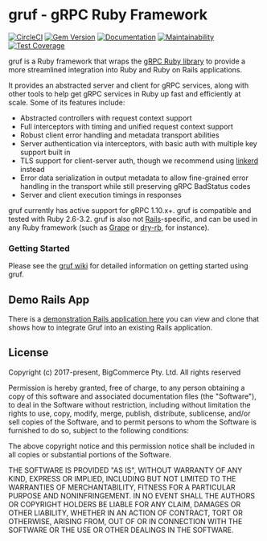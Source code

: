 # gruf - gRPC Ruby Framework

[![CircleCI](https://circleci.com/gh/bigcommerce/gruf/tree/main.svg?style=svg)](https://circleci.com/gh/bigcommerce/gruf/tree/main) [![Gem Version](https://badge.fury.io/rb/gruf.svg)](https://badge.fury.io/rb/gruf) [![Documentation](https://inch-ci.org/github/bigcommerce/gruf.svg?branch=main)](https://inch-ci.org/github/bigcommerce/gruf?branch=main) [![Maintainability](https://api.codeclimate.com/v1/badges/4a8e9269f99100aeb7cb/maintainability)](https://codeclimate.com/github/bigcommerce/gruf/maintainability) [![Test Coverage](https://api.codeclimate.com/v1/badges/4a8e9269f99100aeb7cb/test_coverage)](https://codeclimate.com/github/bigcommerce/gruf/test_coverage)

gruf is a Ruby framework that wraps the [gRPC Ruby library](https://github.com/grpc/grpc/tree/master/src/ruby) to
provide a more streamlined integration into Ruby and Ruby on Rails applications.

It provides an abstracted server and client for gRPC services, along with other tools to help get gRPC services in Ruby
up fast and efficiently at scale. Some of its features include:

* Abstracted controllers with request context support
* Full interceptors with timing and unified request context support
* Robust client error handling and metadata transport abilities
* Server authentication via interceptors, with basic auth with multiple key support built in
* TLS support for client-server auth, though we recommend using [linkerd](https://linkerd.io/) instead
* Error data serialization in output metadata to allow fine-grained error handling in the transport while
  still preserving gRPC BadStatus codes
* Server and client execution timings in responses

gruf currently has active support for gRPC 1.10.x+. gruf is compatible and tested with Ruby 2.6-3.2.
gruf is also not [Rails](https://github.com/rails/rails)-specific, and can be used in any Ruby framework
(such as [Grape](https://github.com/ruby-grape/grape) or [dry-rb](https://dry-rb.org/), for instance).

### Getting Started

Please see the [gruf wiki](https://github.com/bigcommerce/gruf/wiki) for detailed information on getting started
using gruf.

## Demo Rails App

There is a [demonstration Rails application here](https://github.com/bigcommerce/gruf-demo) you can
view and clone that shows how to integrate Gruf into an existing Rails application.

## License

Copyright (c) 2017-present, BigCommerce Pty. Ltd. All rights reserved

Permission is hereby granted, free of charge, to any person obtaining a copy of this software and associated
documentation files (the "Software"), to deal in the Software without restriction, including without limitation the
rights to use, copy, modify, merge, publish, distribute, sublicense, and/or sell copies of the Software, and to permit
persons to whom the Software is furnished to do so, subject to the following conditions:

The above copyright notice and this permission notice shall be included in all copies or substantial portions of the
Software.

THE SOFTWARE IS PROVIDED "AS IS", WITHOUT WARRANTY OF ANY KIND, EXPRESS OR IMPLIED, INCLUDING BUT NOT LIMITED TO THE
WARRANTIES OF MERCHANTABILITY, FITNESS FOR A PARTICULAR PURPOSE AND NONINFRINGEMENT. IN NO EVENT SHALL THE AUTHORS OR
COPYRIGHT HOLDERS BE LIABLE FOR ANY CLAIM, DAMAGES OR OTHER LIABILITY, WHETHER IN AN ACTION OF CONTRACT, TORT OR
OTHERWISE, ARISING FROM, OUT OF OR IN CONNECTION WITH THE SOFTWARE OR THE USE OR OTHER DEALINGS IN THE SOFTWARE.
